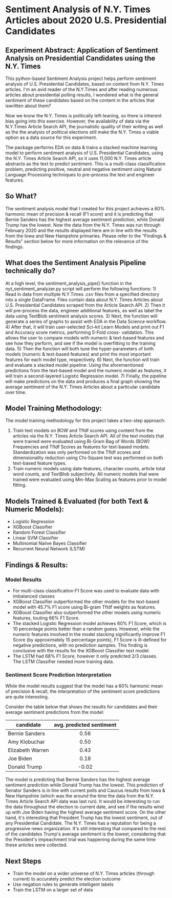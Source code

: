 # Sentiment Analysis of N.Y. Times Articles about 2020 U.S. Presidential Candidates

## Experiment Abstract: Application of Sentiment Analysis on Presidential Candidates using the N.Y. Times

This python-based Sentiment Analysis project helps perform sentiment analysis of U.S. Presidential Candidates, based on content from N.Y. Times articles.  I'm an avid reader of the N.Y.Times and after reading numerous articles about presidential polling results, I wondered what is the general sentiment of these candidates based on the content in the articles that iswritten about them?

Now we know the N.Y. Times is politically left-leaning, so there is inherent bias going into this exercise.  However,  the availability of data via the N.Y.Times Article Search API, the journalistic quality of their writing as well as the the analysis of political elections still make the N.Y. Times a viable option as a data source for this experiment.

The package performs EDA on data & trains a stacked machine learning model to perform sentiment analysis of U.S. Presidential Candidates, 
using the N.Y. Times Article Search API, so it uses 11,000 N.Y. Times article abstracts as the text to predict sentiment.  This is a multi-class classification problem, predicting positive, neutral and negative sentiment using Natural Language Processing techniques to pre-process the text and engineer features.

## So What?

The sentiment analysis model that I created for this project achieves a 60% harmonic mean of precision & recall (F1 score) and it is predicting that Bernie Sanders has the highest average sentiment prediction, while Donald Trump has the lowest. Now the data from the N.Y. Times was run through February 2020 and the results displayed here are in line with the results from the Iowa and New Hampshire primaries.  Please refer to the "Findings & Results" section below for more information on the relevance of the findings.

## What does the Sentiment Analysis Pipeline technically do?

At a high level, the sentiment_analysis_pipe() function in the nyt_sentiment_analyzer.py script will perform the following functions:
    1) Read in data from multiple N.Y.Times .csv files from a specified directory into a single DataFrame. Files contain data about N.Y.        Times Articles about U.S. Presidential Candidates scraped from the Article Search API. 
    2) Then it will pre-process the data, engineer additional features, as well as label the data using TextBlob sentiment analysis     scores.
    3) Next, the function will generate a series of graphs to assist with EDA in the Data Science workflow.
    4) After that, it will train user-selected Sci-kit Learn Models and print out F1 and Accuracy score metrics, performing 5-Fold cross-        validation. This allows the user to compare models with numeric & text-based features and see how they perform, and see if the model is overfitting to the training data.
    5) Then the function will both tune the hyper-parameters of both models (numeric & text-based features) and print the most important        features for each model type, respectively.
    6) Next, the function will train and evaluate a stacked model pipeline: 
        Using the aforementioned predictions from the text-based model and the numeric model as features, it will train a second-layered         Logistic Regression model.
    7) Finally, the pipeline will make predictions on the data and produces a final graph showing the average sentiment of the N.Y. Times        Articles about a particular candidate over time.

## Model Training Methodology:
The model training methodology for this project takes a two-step approach:
1) Train text models on BOW and TfIdf scores using content from the articles via the N.Y. Times Article Search API.  All of the text models that were trained were evaluated using Bi-Gram Bag of Words (BOW) Frequencies and TfIdf Scores as features for text-based models. 
    Standardization was only performed on the TfIdf scores and dimensionality reduction using Chi-Square test was performed on both text-based feature types.
2) Train numeric models using date features, character counts, article total word counts, and TextBlob subjectivity.  All numeric models that were trained were evaluated using Min-Max Scaling as features prior to model fitting. 

## Models Trained & Evaluated (for both Text & Numeric Models):
- Logistic Regression
- XGBoost Classifier
- Random Forest Classifier
- Linear SVM Classifier
- Multinomial Naiive Bayes Classifier
- Recurrent Neural Network (LSTM)

## Findings & Results:
### Model Results
- For multi-class classification F1 Score was used to evaluate data with imbalanced classes   
- XGBoost Classifier outperformed the other models for the text-based model with 45.7% F1 score using Bi-gram TfIdf weights as features.   
- XGBoost Classifier also outperformed the other models using numeric features, touting 66% F1 Score.       
- The stacked Logistic Regression model achieves 60% F1 Score, which is 10 percentage points better than a random guess. 
    However, while the numeric features involved in the model stacking significantly improve F1 Score (by approximately 15 percentage points), 
    F1 Score is ill-defined for negative predictions, with no prediction samples. 
    This finding is conclusive with the results for the XGBoost Classifier text model.
- The LSTM had 68% F1 Score, however it only predicted 2/3 classes.  The LSTM Classifier needed more training data.
     
### Sentiment Score Prediction Interpretation
While the model results suggest that the model has a 60% harmonic mean of precision & recall, the interpretation of the sentiment score predictions are quite interesting.

Consider the table below that shows the results for candidates and their average sentiment predictions from the model:  

|candidate         | avg. predicted sentiment |
|------------------|:------------------------:|
|Bernie Sanders    |   0.56                   |
|Amy Klobuchar     |   0.50                   |
|Elizabeth Warren  |   0.43                   |
|Joe Biden         |   0.18                   |
|Donald Trump      | -0.02                    |
 
The model is predicting that Bernie Sanders has the highest average sentiment prediction while Donald Trump has the lowest.  This prediction of Senator Sanders is in line with current polls and Caucus results from Iowa & New Hampshire (which was the around the time the data from the N.Y. Times Article Search API data was last run).  It would be interesting to run the data throughout the election to current date, and see if the results wind up with Joe Biden having the highest average sentiment score.  On the other hand, it's interesting that President Trump has the lowest sentiment, out of any Presidential Candidate.  The N.Y. Times has a reputation for being a progressive news organization. It's still interesting that compared to the rest of the candidates Trump's average sentiment is the lowest, considering that the President's impeachment trial was happening during the same time these articles were collected.

## Next Steps
- Train the model on a wider universe of N.Y. Times articles (through current) to accurately predict the election outcome
- Use negation rules to generate intelligent labels
- Train the LSTM on a larger set of data
